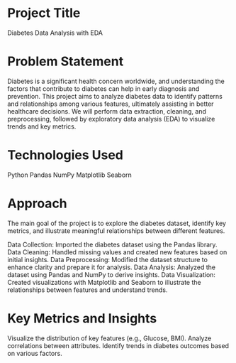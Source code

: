 # Project Title
Diabetes Data Analysis with EDA

# Problem Statement
Diabetes is a significant health concern worldwide, and understanding the factors that contribute to diabetes can help in early diagnosis and prevention. This project aims to analyze diabetes data to identify patterns and relationships among various features, ultimately assisting in better healthcare decisions. We will perform data extraction, cleaning, and preprocessing, followed by exploratory data analysis (EDA) to visualize trends and key metrics.

# Technologies Used
Python
Pandas
NumPy
Matplotlib
Seaborn

# Approach
The main goal of the project is to explore the diabetes dataset, identify key metrics, and illustrate meaningful relationships between different features.

Data Collection: Imported the diabetes dataset using the Pandas library.
Data Cleaning: Handled missing values and created new features based on initial insights.
Data Preprocessing: Modified the dataset structure to enhance clarity and prepare it for analysis.
Data Analysis: Analyzed the dataset using Pandas and NumPy to derive insights.
Data Visualization: Created visualizations with Matplotlib and Seaborn to illustrate the relationships between features and understand trends.

# Key Metrics and Insights
Visualize the distribution of key features (e.g., Glucose, BMI).
Analyze correlations between attributes.
Identify trends in diabetes outcomes based on various factors.
